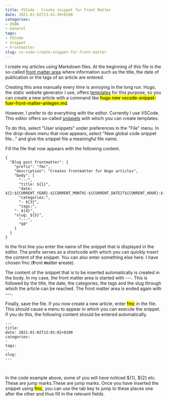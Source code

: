 ```yaml
---
title: VSCode - Create snippet for Front Matter
date: 2021-01-02T13:41:39+0100
categories:
- OSBN
- General
tags:
- VSCode
- Snippet
- Frontmatter
slug: vs-code-create-snippet-for-front-matter
---
```

I create my articles using Markdown files. At the beginning of this file is the so-called [front matter area](https://gohugo.io/content-management/front-matter#readout) where information such as the title, the date of publication or the tags of an article are entered.

Creating this area manually every time is annoying in the long run. Hugo, the static website generator I use, offers [templates](https://gohugo.io/content-management/archetypes/) for this purpose, so you can create a new article with a command like <mark>hugo new vscode-snippet-fuer-front-matter-anlegen.md</mark>.

However, I prefer to do everything with the editor. Currently I use VSCode. This editor offers so-called [snippets](https://code.visualstudio.com/docs/editor/userdefinedsnippets) with which you can create templates.

To do this, select "User snippets" under preferences in the "File" menu. In the drop-down menu that now appears, select "New global code snippet file..." and give the snippet file a meaningful file name.

Fill the file that now appears with the following content.

<pre class="line-numbers language-json" style="white-space:pre-wrap;">
<code class="language-json">{
  "Blog post frontmatter": {
    "prefix": "fmc",
    "description": "Creates frontmatter for Hugo articles",
    "body": [
      "---",
      "title: ${1}",
      "date: ${2:${CURRENT_YEAR}-${CURRENT_MONTH}-${CURRENT_DATE}T${CURRENT_HOUR}:${CURRENT_MINUTE}:${CURRENT_SECOND}+0100}",
	  "categories:", 
	  "- ${3}", 
	  "tags:",
    "- ${4}",
    "slug: ${5}",
      "---",
      "$0"
    ]
  }
}</code>
</pre>

In the first line you enter the name of the snippet that is displayed in the editor. The prefix serves as a shortcode with which you can quickly insert the content of the snippet. You can also enter something else here. I have chosen fmc (**f**ront **m**atter **c**reate).

The content of the snippet that is to be inserted automatically is created in the body. In my case, the front matter area is started with \-\-\-. This is followed by the title, the date, the categories, the tags and the slug through which the article can be reached. The front matter area is ended again with \-\-\-.

Finally, save the file. If you now create a new article, enter <mark>fmc</mark> in the file. This should cause a menu to appear in which you can execute the snippet. If you do this, the following content should be entered automatically.

<pre class="line-numbers language-bash" style="white-space:pre-wrap;">
<code class="language-bash">---
title: 
date: 2021-01-02T13:01:02+0100
categories:
- 
tags:
- 
slug: 
---

</code>
</pre>

In the code example above, some of you will have noticed ${1}, ${2} etc. These are jump marks.These are jump marks. Once you have inserted the snippet using <mark>fmc</mark>, you can use the tab key to jump to these places one after the other and thus fill in the relevant fields.
